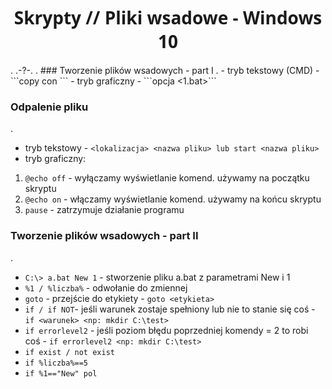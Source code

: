 <h1 align="center" style="font-family: 'Segoe UI', Tahoma, Geneva, Verdana, sans-serif;">
Skrypty // Pliki wsadowe - Windows 10
</h1>
.
.-?-.
.
### Tworzenie plików wsadowych - part I
.
- tryb tekstowy (CMD) - ```copy con <lokalizacja>```
- tryb graficzny - ```opcja <nazwa pliku> <1.bat>```

### Odpalenie pliku
.
- tryb tekstowy - ```<lokalizacja> <nazwa pliku> lub start <nazwa pliku>```
- tryb graficzny: 
1. ```@echo off``` - wyłączamy wyświetlanie komend. używamy na początku skryptu
1. ```@echo on``` - włączamy wyświetlanie komend. używamy na końcu skryptu
3. ```pause``` - zatrzymuje działanie programu

### Tworzenie plików wsadowych - part II
.
- ```C:\> a.bat New 1``` - stworzenie pliku a.bat z parametrami New i 1
- ```%1 / %liczba%``` - odwołanie do zmiennej
- ```goto``` - przejście do etykiety - ```goto <etykieta>```
- ```if / if NOT```- jeśli warunek zostaje spełniony lub nie to stanie się coś - ```if <warunek> <np: mkdir C:\test>```
- ```if errorlevel2``` - jeśli poziom błędu poprzedniej komendy = 2 to robi coś - ```if errorlevel2 <np: mkdir C:\test>```
- ```if exist / not exist```
- ```if %liczba%==5```
- ```if %1=="New" pol```